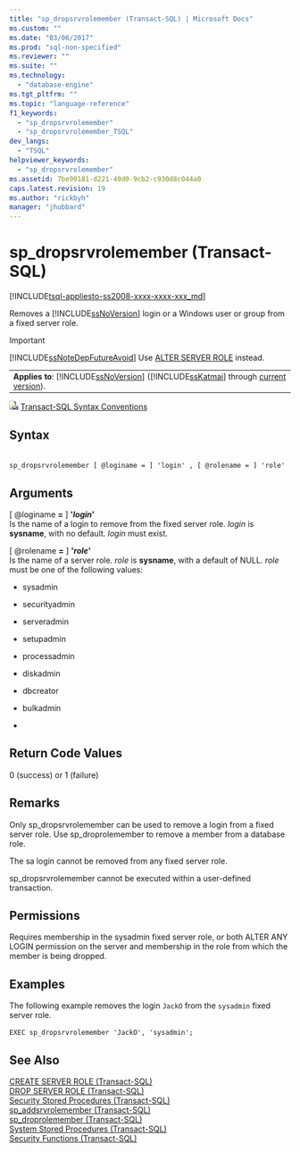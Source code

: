 ```yaml
---
title: "sp_dropsrvrolemember (Transact-SQL) | Microsoft Docs"
ms.custom: ""
ms.date: "03/06/2017"
ms.prod: "sql-non-specified"
ms.reviewer: ""
ms.suite: ""
ms.technology: 
  - "database-engine"
ms.tgt_pltfrm: ""
ms.topic: "language-reference"
f1_keywords: 
  - "sp_dropsrvrolemember"
  - "sp_dropsrvrolemember_TSQL"
dev_langs: 
  - "TSQL"
helpviewer_keywords: 
  - "sp_dropsrvrolemember"
ms.assetid: 7be99181-d221-49d0-9cb2-c930d8c044a0
caps.latest.revision: 19
ms.author: "rickbyh"
manager: "jhubbard"
---
```

# sp_dropsrvrolemember (Transact-SQL)
[!INCLUDE[tsql-appliesto-ss2008-xxxx-xxxx-xxx_md](../../../a9retired/includes/tsql-appliesto-ss2008-xxxx-xxxx-xxx-md.md)]

  Removes a [!INCLUDE[ssNoVersion](../../../a9notintoc/includes/ssnoversion-md.md)] login or a Windows user or group from a fixed server role.  
  
> [!IMPORTANT]  
>  [!INCLUDE[ssNoteDepFutureAvoid](../../../database-engine/configure/windows/includes/ssnotedepfutureavoid-md.md)] Use [ALTER SERVER ROLE](../../../t-sql/statements/alter-server-role-transact-sql.md) instead.  
  
||  
|-|  
|**Applies to**: [!INCLUDE[ssNoVersion](../../../a9notintoc/includes/ssnoversion-md.md)] ([!INCLUDE[ssKatmai](../../../a9notintoc/includes/sskatmai-md.md)] through [current version](http://go.microsoft.com/fwlink/p/?LinkId=299658)).|  
  
 ![Topic link icon](../../../a9notintoc/media/topic-link.gif "Topic link icon") [Transact-SQL Syntax Conventions](../../../t-sql/language-elements/transact-sql-syntax-conventions-transact-sql.md)  
  
## Syntax  
  
```  
  
sp_dropsrvrolemember [ @loginame = ] 'login' , [ @rolename = ] 'role'  
```  
  
## Arguments  
 [ @loginame **=** ] **'***login***'**  
 Is the name of a login to remove from the fixed server role. *login* is **sysname**, with no default. *login* must exist.  
  
 [ @rolename **=** ] **'***role***'**  
 Is the name of a server role. *role* is **sysname**, with a default of NULL. *role* must be one of the following values:  
  
-   sysadmin  
  
-   securityadmin  
  
-   serveradmin  
  
-   setupadmin  
  
-   processadmin  
  
-   diskadmin  
  
-   dbcreator  
  
-   bulkadmin  
  
-  
  
## Return Code Values  
 0 (success) or 1 (failure)  
  
## Remarks  
 Only sp_dropsrvrolemember can be used to remove a login from a fixed server role. Use sp_droprolemember to remove a member from a database role.  
  
 The sa login cannot be removed from any fixed server role.  
  
 sp_dropsrvrolemember cannot be executed within a user-defined transaction.  
  
## Permissions  
 Requires membership in the sysadmin fixed server role, or both ALTER ANY LOGIN permission on the server and membership in the role from which the member is being dropped.  
  
## Examples  
 The following example removes the login `JackO` from the `sysadmin` fixed server role.  
  
```  
EXEC sp_dropsrvrolemember 'JackO', 'sysadmin';  
```  
  
## See Also  
 [CREATE SERVER ROLE &#40;Transact-SQL&#41;](../../../t-sql/statements/create-server-role-transact-sql.md)   
 [DROP SERVER ROLE &#40;Transact-SQL&#41;](../../../t-sql/statements/drop-server-role-transact-sql.md)   
 [Security Stored Procedures &#40;Transact-SQL&#41;](../../../relational-databases/reference/system-stored-procedures/security-stored-procedures-transact-sql.md)   
 [sp_addsrvrolemember &#40;Transact-SQL&#41;](../../../relational-databases/reference/system-stored-procedures/sp-addsrvrolemember-transact-sql.md)   
 [sp_droprolemember &#40;Transact-SQL&#41;](../../../relational-databases/reference/system-stored-procedures/sp-droprolemember-transact-sql.md)   
 [System Stored Procedures &#40;Transact-SQL&#41;](../../../relational-databases/reference/system-stored-procedures/system-stored-procedures-transact-sql.md)   
 [Security Functions &#40;Transact-SQL&#41;](../../../t-sql/functions/security-functions-transact-sql.md)  
  
  